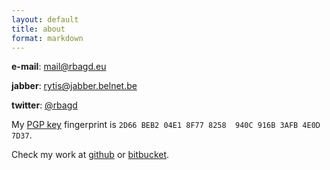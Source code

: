 ```yaml
---
layout: default
title: about
format: markdown
---
```


**e-mail**: <a href="mailto:mail@rbagd.eu">mail@rbagd.eu</a>

**jabber**: <a href="xmpp:rytis@jabber.belnet.be">rytis@jabber.belnet.be</a>

**twitter**: [@rbagd](http://twitter.com/rbagd)

My [PGP key](pgp.txt) fingerprint is `2D66 BEB2 04E1 8F77 8258  940C 916B 3AFB 4E0D 7D37`.

Check my work at [github](http://github.com/rbagd) or [bitbucket](http://bitbucket.org/rbagd).

